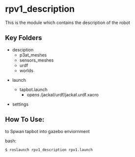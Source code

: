 rpv1_description
==============

This is the module which contains the description of the robot 



## Key Folders

* desciption
	+ p3at_meshes
	+ sensors_meshes
	+ urdf
	+ worlds

+ launch
	
	+ tapbot.launch
		- opens /jackal/urdf/jackal.urdf.xacro
	
* settings 

## How To Use:

to Spwan tapbot into gazebo enviornment 

bash:
	
	$ roslaunch rpv1_description rpv1.launch

